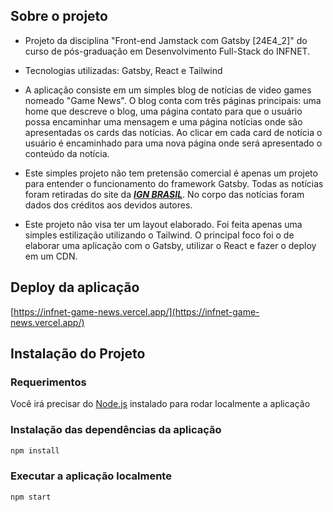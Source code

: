 ## Sobre o projeto

- Projeto da disciplina "Front-end Jamstack com Gatsby [24E4_2]" do curso de pós-graduação em Desenvolvimento Full-Stack do INFNET.

- Tecnologias utilizadas: Gatsby, React e Tailwind

- A aplicação consiste em um simples blog de notícias de video games nomeado "Game News".
  O blog conta com três páginas principais: uma home que descreve o blog, uma página contato para que o usuário possa encaminhar uma mensagem e uma página notícias onde são apresentadas os cards das notícias. Ao clicar em cada card de notícia o usuário é encaminhado para uma nova página onde será apresentado o conteúdo da notícia.

- Este simples projeto não tem pretensão comercial é apenas um projeto para entender o funcionamento do framework Gatsby. Todas as notícias foram retiradas do site da [**_IGN BRASIL_**](https://br.ign.com/). No corpo das notícias foram dados dos créditos aos devidos autores.

- Este projeto não visa ter um layout elaborado. Foi feita apenas uma simples estilização utilizando o Tailwind. O principal foco foi o de elaborar uma aplicação com o Gatsby, utilizar o React e fazer o deploy em um CDN.

## Deploy da aplicação

[https://infnet-game-news.vercel.app/](https://infnet-game-news.vercel.app/)

## Instalação do Projeto

### Requerimentos

Você irá precisar do [Node.js](https://nodejs.org/en) instalado para rodar localmente a aplicação

### Instalação das dependências da aplicação

```bash
npm install
```

### Executar a aplicação localmente

```bash
npm start
```
